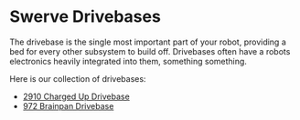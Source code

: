 <meta property="og:title" content="Drivebase CAD Examples" />
<meta property="og:type" content="website"/>
<meta property="og:url" content="https://frcdesign.org/cad-examples/drivebase/" />
<meta property="og:image" content="https://www.frcdesign.org/img/cad-examples/drivebase/2910drivebase.webp">
<meta property="og:description" content="CAD examples of various FRC drivebases" />
<meta name="theme-color" content="#4CAE4F">
<meta name="twitter:card" content="summary_large_image"> 

# Swerve Drivebases
The drivebase is the single most important part of your robot, providing a bed for every other subsystem to build off. Drivebases often have a robots electronics heavily integrated into them, something something.

Here is our collection of drivebases:

- [2910 Charged Up Drivebase](examples/2910.md)
- [972 Brainpan Drivebase](examples/brainpan.md)